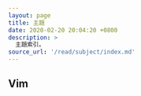 ```yaml
---
layout: page
title: 主題
date: 2020-02-20 20:04:20 +0800
description: >
  主題索引。
source_url: '/read/subject/index.md'
---
```



## Vim
